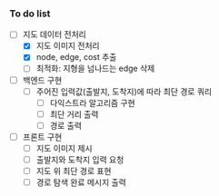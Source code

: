 ### To do list
- [ ] 지도 데이터 전처리
  - [x] 지도 이미지 전처리
  - [x] node, edge, cost 추출
  - [ ] 최적화: 지형을 넘나드는 edge 삭제
- [ ] 백엔드 구현
  - [ ] 주어진 입력값(출발지, 도착지)에 따라 최단 경로 쿼리
    - [ ] 다익스트라 알고리즘 구현
    - [ ] 최단 거리 출력
    - [ ] 경로 출력
- [ ] 프론트 구현
  - [ ] 지도 이미지 제시
  - [ ] 출발지와 도착지 입력 요청
  - [ ] 지도 위 최단 경로 표현
  - [ ] 경로 탐색 완료 메시지 출력